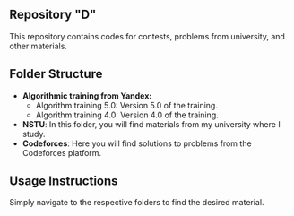 ## Repository "D"

This repository contains codes for contests, problems from university, and other materials.

## Folder Structure

- **Algorithmic training from Yandex:**
  - Algorithm training 5.0: Version 5.0 of the training.
  - Algorithm training 4.0: Version 4.0 of the training.
- **NSTU**: In this folder, you will find materials from my university where I study.
- **Codeforces**: Here you will find solutions to problems from the Codeforces platform.

## Usage Instructions

Simply navigate to the respective folders to find the desired material.
